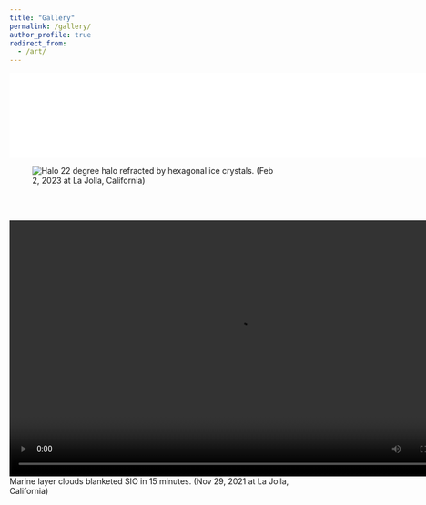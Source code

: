 ```yaml
---
title: "Gallery"
permalink: /gallery/
author_profile: true
redirect_from:
  - /art/
---
```



<iframe src="//player.bilibili.com/player.html?aid=483453684&bvid=BV1eT411r7y8&cid=1051026756&page=1&high_quality=1&danmaku=0" width="800" scrolling="no" border="0" frameborder="no" framespacing="0" allowfullscreen="true"> 
Marine layer clouds captured by DJI drone. (Mar 12, 2023 at La Jolla, California)
</iframe>


<figure>
    <img src="https://pczhang.com/images/halo.jpg"
         alt="Halo">
    22 degree halo refracted by hexagonal ice crystals. (Feb 2, 2023 at La Jolla, California)
</figure>


<br/><br/>

<video width="800" height="450" controls>
  <source src="https://pczhang.com/files/marine_layer.mp4" type="video/mp4">
  您的浏览器不支持 HTML5 video 标签。
</video>
Marine layer clouds blanketed SIO in 15 minutes. (Nov 29, 2021 at La Jolla, California)